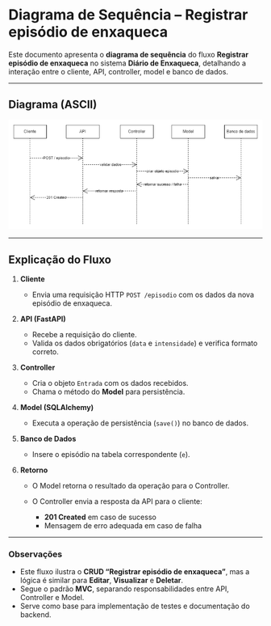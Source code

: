 # Diagrama de Sequência – Registrar episódio de enxaqueca

Este documento apresenta o **diagrama de sequência** do fluxo **Registrar episódio de enxaqueca** no sistema **Diário de Enxaqueca**, detalhando a interação entre o cliente, API, controller, model e banco de dados.

---

## Diagrama (ASCII)

![Diagrama de Sequência](../docs/assets/diagrama-sequencia-criar-episodio.png)

---

## Explicação do Fluxo

1. **Cliente**

   * Envia uma requisição HTTP `POST /episodio` com os dados da nova episódio de enxaqueca.

2. **API (FastAPI)**

   * Recebe a requisição do cliente.
   * Valida os dados obrigatórios (`data` e `intensidade`) e verifica formato correto.

3. **Controller**

   * Cria o objeto `Entrada` com os dados recebidos.
   * Chama o método do **Model** para persistência.

4. **Model (SQLAlchemy)**

   * Executa a operação de persistência (`save()`) no banco de dados.

5. **Banco de Dados**

   * Insere o episódio na tabela correspondente (`e`).

6. **Retorno**

   * O Model retorna o resultado da operação para o Controller.
   * O Controller envia a resposta da API para o cliente:

     * **201 Created** em caso de sucesso
     * Mensagem de erro adequada em caso de falha

---

### Observações

* Este fluxo ilustra o **CRUD “Registrar episódio de enxaqueca”**, mas a lógica é similar para **Editar**, **Visualizar** e **Deletar**.
* Segue o padrão **MVC**, separando responsabilidades entre API, Controller e Model.
* Serve como base para implementação de testes e documentação do backend.
